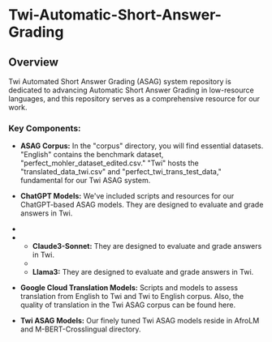 # Twi-Automatic-Short-Answer-Grading
## Overview 
Twi Automated Short Answer Grading (ASAG) system repository is dedicated to advancing Automatic Short Answer Grading in low-resource languages, and this repository serves as a comprehensive resource for our work.

### Key Components:     <br>
* **ASAG Corpus:** In the "corpus" directory, you will find essential datasets. "English" contains the benchmark dataset, "perfect_mohler_dataset_edited.csv." "Twi" hosts the "translated_data_twi.csv" and "perfect_twi_trans_test_data," fundamental for our Twi ASAG system. <br>

* **ChatGPT Models:** We've included scripts and resources for our ChatGPT-based ASAG models. They are designed to evaluate and grade answers in Twi.
* 
* * **Claude3-Sonnet:** They are designed to evaluate and grade answers in Twi.
  * 
  *  **Llama3:** They are designed to evaluate and grade answers in Twi.

* **Google Cloud Translation Models:** Scripts and models to assess translation from English to Twi and Twi to English corpus. Also, the  quality of translation in the Twi ASAG corpus can be found here.

* **Twi ASAG Models:** Our finely tuned Twi ASAG models reside in AfroLM and M-BERT-Crosslingual directory.


